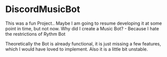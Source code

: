# DiscordMusicBot
This was a fun Project.. Maybe I am going to resume developing it at some point in time, but not now. 
Why did I create a Music Bot? - Because I hate the restrictions of Rythm Bot

Theoretically the Bot is already functional, it is just missing a few features, which I would have loved to implement. Also it is a little bit unstable.
